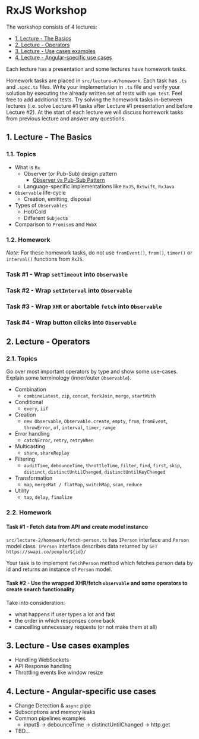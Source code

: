 # RxJS Workshop

The workshop consists of 4 lectures:

- [1. Lecture - The Basics](#1-lecture---the-basics)
- [2. Lecture - Operators](#2-lecture---operators)
- [3. Lecture - Use cases examples](#3-lecture---use-cases-examples)
- [4. Lecture - Angular-specific use cases](#4-lecture---angular-specific-use-cases)

Each lecture has a presentation and some lectures have homework tasks.

Homework tasks are placed in `src/lecture-#/homework`. Each task has `.ts` and `.spec.ts` files. Write your implementation in `.ts` file and verify your solution by executing the already written set of tests with `npm test`. Feel free to add additional tests. Try solving the homework tasks in-between lectures (i.e. solve Lecture #1 tasks after Lecture #1 presentation and before Lecture #2). At the start of each lecture we will discuss homework tasks from previous lecture and answer any questions.

## 1. Lecture - The Basics

### 1.1. Topics

- What is `Rx`
    - Observer (or Pub-Sub) design pattern
        - [Observer vs Pub-Sub Pattern](https://hackernoon.com/observer-vs-pub-sub-pattern-50d3b27f838c)
    - Language-specific implementations like `RxJS`, `RxSwift`, `RxJava`
- `Observable` life-cycle
    - Creation, emitting, disposal
- Types of `Observables`
    - Hot/Cold
    - Different `Subject`s
- Comparison to `Promise`s and `MobX`

### 1.2. Homework

_Note:_ For these homework tasks, do not use `fromEvent()`, `from()`, `timer()` or `interval()` functions from `RxJS`.

### Task #1 - Wrap `setTimeout` into `Observable`
### Task #2 - Wrap `setInterval` into `Observable`
### Task #3 - Wrap `XHR` or abortable `fetch` into `Observable`
### Task #4 - Wrap button clicks into `Observable`

## 2. Lecture - Operators

### 2.1. Topics

Go over most important operators by type and show some use-cases. Explain some terminology (inner/outer `Observable`).

- Combination
    - `combineLatest`, `zip`, `concat`, `forkJoin`, `merge`, `startWith`
- Conditional
    - `every`, `iif`
- Creation
    - `new Observable`, `Observable.create`, `empty`, `from`, `fromEvent`, `throwError`, `of`, `interval`, `timer`, `range`
- Error handling
    - `catchError`, `retry`, `retryWhen`
- Multicasting
    - `share`, `shareReplay`
- Filtering
    - `auditTime`, `debounceTime`, `throttleTime`, `filter`, `find`, `first`, `skip`, `distinct`, `distinctUntilChanged`, `distinctUntilKeyChanged`
- Transformation
    - `map`, `mergeMat / flatMap`, `switchMap`, `scan`, `reduce`
- Utility
    - `tap`, `delay`, `finalize`

### 2.2. Homework

#### Task #1 - Fetch data from API and create model instance

`src/lecture-2/homework/fetch-person.ts` has `IPerson` interface and `Person` model class. `IPerson` interface describes data returned by `GET` `https://swapi.co/people/${id}/`

Your task is to implement `fetchPerson` method which fetches person data by id and returns an instance of `Person` model.

#### Task #2 - Use the wrapped XHR/fetch `observable` and some operators to create search functionality

Take into consideration:

- what happens if user types a lot and fast
- the order in which responses come back
- cancelling unnecessary requests (or not make them at all)

## 3. Lecture - Use cases examples

- Handling WebSockets
- API Response handling
- Throttling events like window resize

## 4. Lecture - Angular-specific use cases

- Change Detection & `async` pipe
- Subscriptions and memory leaks
- Common pipelines examples
    - input$ -> debounceTime -> distinctUntilChanged -> http.get
- TBD...
